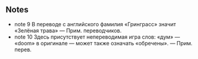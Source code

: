 ﻿## Notes

 - note 9 В переводе с английского фамилия «Гринграсс» значит «Зелёная трава» — Прим. переводчиков.
 - note 10 Здесь присутствует непереводимая игра слов: «дум» — «doom» в оригинале — может также означать «обречены». — Прим. перев.
